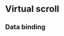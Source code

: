 # Virtual scroll

## Data binding

<hhl-live-editor title="" htmlCode='
    <template>
    <div class="flex flex-col items-center gap-4 px-4 ">
    <H_btn @click="load">Load</H_btn>
     <div class="flex flex-col items-center gap-4 px-4">
      <H_virtual-list data-key="id" :data-sources="list" class="border border-bg3 max-h-96 overflow-auto">
        <template v-slot:header>
          <div>Headline..</div>
        </template>
        <template v-slot="data">
          <div class="flex border border-bg3 gap-2 p-1 m-1 col-pri shadow-2">
            <span>Id: {{ data.item.id }}</span>
            <span>Row: {{ data.item.val1 }}</span>
            <span>Group: {{ data.item.val2 }}</span>
            <span>Val3: {{ data.item.val3 }}</span>
            <span>Val4: {{ data.item.val4 }}</span>
          </div>
        </template>
      </H_virtual-list>
    </div>
    </div>
    </template>
    <script>
    // import { getData } from "dataSource";
    const { getData } = fakeImport;
    const list = ref([]);
    function load() {
      const d = getData(1000);
      console.log(d)
      list.value = d;
    }
    return {list, load}
    </script>
    <style>
    .item {
      display:flex;
      border: solid 1px var(--col-bg-3);
      gap: 10px;
      flex-wrap:wrap;
      padding: 10px;
      margin: 7px;
    }
    </style>
'>
</hhl-live-editor>

<br>
